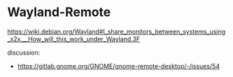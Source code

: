 # Wayland-Remote
https://wiki.debian.org/Wayland#I_share_monitors_between_systems_using_x2x.__How_will_this_work_under_Wayland.3F

discussion:
- https://gitlab.gnome.org/GNOME/gnome-remote-desktop/-/issues/54
